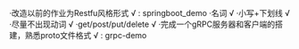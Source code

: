 ·改造以前的作业为Restfu风格形式	√	:	springboot_demo
·名词	√
·小写+下划线	√
·尽量不出现动词	√
·get/post/put/delete		√
·完成一个gRPC服务器和客户端的搭建，熟悉proto文件格式 √	:	grpc-demo